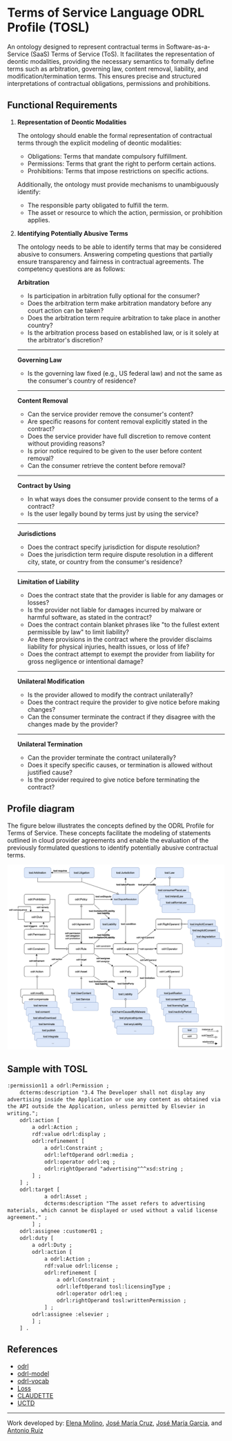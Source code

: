 # Terms of Service Language ODRL Profile (TOSL)

An ontology designed to represent contractual terms in Software-as-a-Service (SaaS) Terms of Service (ToS). It facilitates the representation of deontic modalities, providing the necessary semantics to formally define terms such as arbitration, governing law, content removal, liability, and modification/termination terms. This ensures precise and structured interpretations of contractual obligations, permissions and prohibitions.

## Functional Requirements
1. **Representation of Deontic Modalities**

    The ontology should enable the formal representation of contractual terms through the explicit modeling of deontic modalities:

    - Obligations: Terms that mandate compulsory fulfillment.
    - Permissions: Terms that grant the right to perform certain actions.
    - Prohibitions: Terms that impose restrictions on specific actions.

    Additionally, the ontology must provide mechanisms to unambiguously identify:

    - The responsible party obligated to fulfill the term.
    -  The asset or resource to which the action, permission, or prohibition applies.


2. **Identifying Potentially Abusive Terms**

    The ontology needs to be able to identify terms that may be considered abusive to consumers. Answering competing questions that partially ensure transparency and fairness in contractual agreements. The competency questions are as follows:

    **Arbitration**

    - Is participation in arbitration fully optional for the consumer?
    - Does the arbitration term make arbitration mandatory before any court action can be taken?
    - Does the arbitration term require arbitration to take place in another country?
    - Is the arbitration process based on established law, or is it solely at the arbitrator's discretion?

    ---
    **Governing Law**

    - Is the governing law fixed (e.g., US federal law) and not the same as the consumer's country of residence?

    ---
    **Content Removal**

    - Can the service provider remove the consumer's content?
    - Are specific reasons for content removal explicitly stated in the contract?
    - Does the service provider have full discretion to remove content without providing reasons?
    - Is prior notice required to be given to the user before content removal?
    - Can the consumer retrieve the content before removal?

    ---
    **Contract by Using**

    - In what ways does the consumer provide consent to the terms of a contract?
    - Is the user legally bound by terms just by using the service?

    ---
    **Jurisdictions**

    - Does the contract specify jurisdiction for dispute resolution?
    - Does the jurisdiction term require dispute resolution in a different city, state, or country from the consumer's residence?

    ---
    **Limitation of Liability**

    - Does the contract state that the provider is liable for any damages or losses?
    - Is the provider not liable for damages incurred by malware or harmful software, as stated in the contract?
    - Does the contract contain blanket phrases like "to the fullest extent permissible by law" to limit liability?
    - Are there provisions in the contract where the provider disclaims liability for physical injuries, health issues, or loss of life?
    - Does the contract attempt to exempt the provider from liability for gross negligence or intentional damage?

    ---
    **Unilateral Modification**

    - Is the provider allowed to modify the contract unilaterally?
    - Does the contract require the provider to give notice before making changes?
    - Can the consumer terminate the contract if they disagree with the changes made by the provider?

    ---
    **Unilateral Termination**

    - Can the provider terminate the contract unilaterally? 
    - Does it specify specific causes, or termination is allowed without justified cause?
    - Is the provider required to give notice before terminating the contract?


## Profile diagram
The figure below illustrates the concepts defined by the ODRL Profile for Terms of Service. These concepts facilitate the modeling of statements outlined in cloud provider agreements and enable the evaluation of the previously formulated questions to identify potentially abusive contractual terms.

![ontology_model](img/tosl_model.png)


## Sample with TOSL

```turtle
:permission11 a odrl:Permission ;
    dcterms:description "3.4 The Developer shall not display any advertising inside the Application or use any content as obtained via the API outside the Application, unless permitted by Elsevier in writing.";
    odrl:action [
        a odrl:Action ;
        rdf:value odrl:display ;
        odrl:refinement [
            a odrl:Constraint ;
            odrl:leftOperand odrl:media ;
            odrl:operator odrl:eq ;
            odrl:rightOperand "advertising"^^xsd:string ;
        ] ;
    ] ;
    odrl:target [
            a odrl:Asset ;
            dcterms:description "The asset refers to advertising materials, which cannot be displayed or used without a valid license agreement." ;
        ] ;    
    odrl:assignee :customer01 ;
    odrl:duty [
        a odrl:Duty ;
        odrl:action [
            a odrl:Action ;
            rdf:value odrl:license ;
            odrl:refinement [
                a odrl:Constraint ;
                odrl:leftOperand tosl:licensingType ;
                odrl:operator odrl:eq ;
                odrl:rightOperand tosl:writtenPermission ;
            ] ;
        odrl:assignee :elsevier ;
        ] ;
    ] .
```

## References

- [odrl](https://w3c.github.io/odrl/)
- [odrl-model](https://www.w3.org/TR/odrl-model/)
- [odrl-vocab](https://www.w3.org/TR/odrl-vocab/)
- [Loss](https://link.springer.com/article/10.1007/s10603-015-9303-7)
- [CLAUDETTE](https://link.springer.com/article/10.1007/s10506-019-09243-2)
- [UCTD](https://eur-lex.europa.eu/legal-content/EN/TXT/?uri=celex%3A31993L0013)

-----------------------
Work developed by:
[Elena Molino](https://github.com/elenamolino),
[José María Cruz](https://github.com/cruzlorite),
[José María Garcia](https://github.com/josemgarcia), and
[Antonio Ruiz](https://github.com/antonioruizcortes)